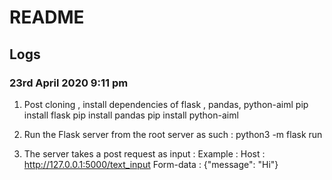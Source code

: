 # README

## Logs

### 23rd April 2020 9:11 pm

1. Post cloning , install dependencies of flask , pandas, python-aiml
   pip install flask
   pip install pandas
   pip install python-aiml
   
2. Run the Flask server from the root server as such :
   python3 -m flask run

3. The server takes a post request as input :
   Example : 
     Host : http://127.0.0.1:5000/text_input
     Form-data : {"message": "Hi"}
     
